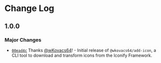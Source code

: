 # Change Log

## 1.0.0

### Major Changes

- [`00ead4c`](https://github.com/wKovacs64/add-icon/commit/00ead4c5212856c76aecd03063c3b9cf87bc1f43) Thanks [@wKovacs64](https://github.com/wKovacs64)! - Initial release of `@wkovacs64/add-icon`, a CLI tool to download and transform icons from the Iconify Framework.
